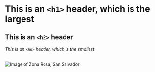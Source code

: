 # This is an `<h1>` header, which is the largest

## This is an `<h2>` header

###### This is an `<h6>` header, which is the smallest

![Image of Zona Rosa, San Salvador]([https://octodex.github.com/images/yaktocat.png](https://en.wikipedia.org/wiki/San_Salvador#/media/File:Zona_Rosa_San_Salvador.jpg))
